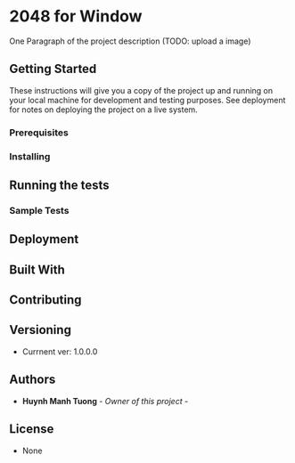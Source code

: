 # 2048 for Window

One Paragraph of the project description (TODO: upload a image)

## Getting Started

These instructions will give you a copy of the project up and running on
your local machine for development and testing purposes. See deployment
for notes on deploying the project on a live system.

### Prerequisites

### Installing

## Running the tests

### Sample Tests

## Deployment

## Built With


## Contributing


## Versioning

- Currnent ver: 1.0.0.0

## Authors

  - **Huynh Manh Tuong** - *Owner of this project* -

## License
- None
  
